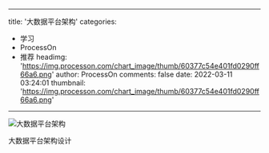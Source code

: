 
---
title: '大数据平台架构'
categories: 
 - 学习
 - ProcessOn
 - 推荐
headimg: 'https://img.processon.com/chart_image/thumb/60377c54e401fd0290ff66a6.png'
author: ProcessOn
comments: false
date: 2022-03-11 03:24:01
thumbnail: 'https://img.processon.com/chart_image/thumb/60377c54e401fd0290ff66a6.png'
---

<div>   
<img class="thumb" alt="大数据平台架构" src="https://img.processon.com/chart_image/thumb/60377c54e401fd0290ff66a6.png" referrerpolicy="no-referrer">
<p>大数据平台架构设计</p>  
</div>
            